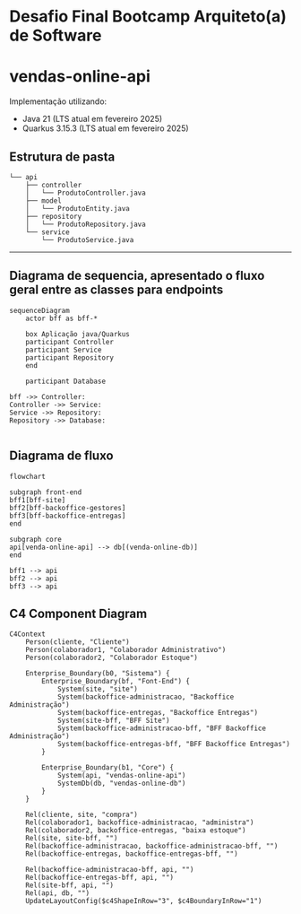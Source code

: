 # Desafio Final Bootcamp Arquiteto(a) de Software

# vendas-online-api

Implementação utilizando:
- Java 21 (LTS atual em fevereiro 2025)
- Quarkus 3.15.3 (LTS atual em fevereiro 2025)


## Estrutura de pasta
```
└── api
    ├── controller
    │   └── ProdutoController.java
    ├── model
    │   └── ProdutoEntity.java
    ├── repository
    │   └── ProdutoRepository.java
    └── service
        └── ProdutoService.java
```

---
## Diagrama de sequencia, apresentado o fluxo geral entre as classes para endpoints
```mermaid
sequenceDiagram
    actor bff as bff-*
        
    box Aplicação java/Quarkus    
    participant Controller
    participant Service
    participant Repository
    end
        
    participant Database

bff ->> Controller: 
Controller ->> Service: 
Service ->> Repository: 
Repository ->> Database: 


```

## Diagrama de fluxo
```mermaid
flowchart

subgraph front-end
bff1[bff-site]
bff2[bff-backoffice-gestores]
bff3[bff-backoffice-entregas]
end

subgraph core
api[venda-online-api] --> db[(venda-online-db)]
end

bff1 --> api
bff2 --> api
bff3 --> api
```


## C4 Component Diagram
```mermaid
C4Context
    Person(cliente, "Cliente")
    Person(colaborador1, "Colaborador Administrativo")
    Person(colaborador2, "Colaborador Estoque")

    Enterprise_Boundary(b0, "Sistema") {
        Enterprise_Boundary(bf, "Font-End") {
            System(site, "site")
            System(backoffice-administracao, "Backoffice Administração")
            System(backoffice-entregas, "Backoffice Entregas")
            System(site-bff, "BFF Site")
            System(backoffice-administracao-bff, "BFF Backoffice Administração")
            System(backoffice-entregas-bff, "BFF Backoffice Entregas")
        }

        Enterprise_Boundary(b1, "Core") {
            System(api, "vendas-online-api")
            SystemDb(db, "vendas-online-db")
        }
    }

    Rel(cliente, site, "compra")
    Rel(colaborador1, backoffice-administracao, "administra")
    Rel(colaborador2, backoffice-entregas, "baixa estoque")
    Rel(site, site-bff, "")
    Rel(backoffice-administracao, backoffice-administracao-bff, "")
    Rel(backoffice-entregas, backoffice-entregas-bff, "")
    
    Rel(backoffice-administracao-bff, api, "")
    Rel(backoffice-entregas-bff, api, "")
    Rel(site-bff, api, "")
    Rel(api, db, "")
    UpdateLayoutConfig($c4ShapeInRow="3", $c4BoundaryInRow="1")
```

